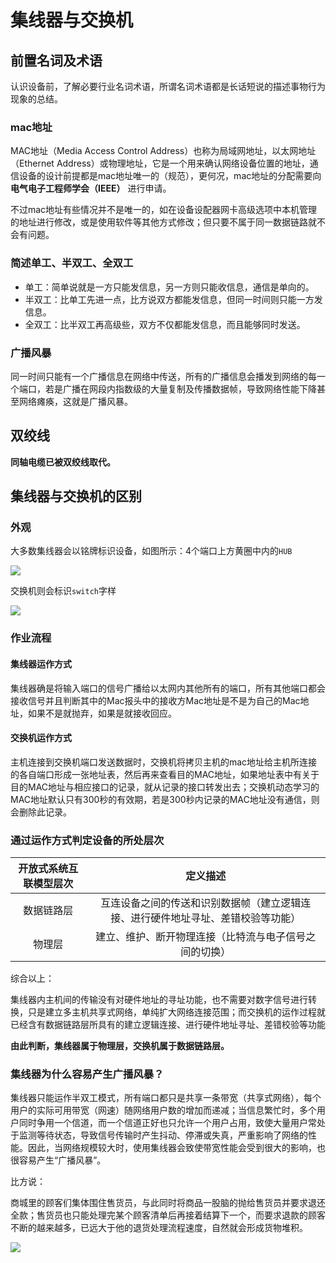 # 集线器与交换机

## 前置名词及术语

认识设备前，了解必要行业名词术语，所谓名词术语都是长话短说的描述事物行为现象的总结。

### mac地址

MAC地址（Media Access Control Address）也称为局域网地址，以太网地址（Ethernet Address）或物理地址，它是一个用来确认网络设备位置的地址，通信设备的设计前提都是mac地址唯一的（规范），更何况，mac地址的分配需要向 **电气电子工程师学会（IEEE）** 进行申请。

不过mac地址有些情况并不是唯一的，如在设备设配器网卡高级选项中本机管理的地址进行修改，或是使用软件等其他方式修改；但只要不属于同一数据链路就不会有问题。


### 简述单工、半双工、全双工

* 单工：简单说就是一方只能发信息，另一方则只能收信息，通信是单向的。
* 半双工：比单工先进一点，比方说双方都能发信息，但同一时间则只能一方发信息。
* 全双工：比半双工再高级些，双方不仅都能发信息，而且能够同时发送。

### 广播风暴

同一时间只能有一个广播信息在网络中传送，所有的广播信息会播发到网络的每一个端口，若是广播在网段内指数级的大量复制及传播数据帧，导致网络性能下降甚至网络瘫痪，这就是广播风暴。

## 双绞线

**同轴电缆已被双绞线取代。**



## 集线器与交换机的区别

### 外观

大多数集线器会以铭牌标识设备，如图所示：4个端口上方黄圈中内的`HUB`

![](https://i.postimg.cc/xT6yJBT6/Snipaste-2019-07-24-20-35-15.png)

交换机则会标识`switch`字样

![](https://i.postimg.cc/SKwKxB12/Snipaste-2019-07-24-21-18-36.png)

### 作业流程

#### 集线器运作方式

集线器确是将输入端口的信号广播给以太网内其他所有的端口，所有其他端口都会接收信号并且判断其中的Mac报头中的接收方Mac地址是不是为自己的Mac地址，如果不是就抛弃，如果是就接收回应。

#### 交换机运作方式

主机连接到交换机端口发送数据时，交换机将拷贝主机的mac地址给主机所连接的各自端口形成一张地址表，然后再来查看目的MAC地址，如果地址表中有关于目的MAC地址与相应接口的记录，就从记录的接口转发出去；交换机动态学习的MAC地址默认只有300秒的有效期，若是300秒内记录的MAC地址没有通信，则会删除此记录。



### 通过运作方式判定设备的所处层次

|开放式系统互联模型层次|定义描述|
|:-:|:-:
|数据链路层|互连设备之间的传送和识别数据帧（建立逻辑连接、进行硬件地址寻址、差错校验等功能）
|物理层|建立、维护、断开物理连接（比特流与电子信号之间的切换）

综合以上：

集线器内主机间的传输没有对硬件地址的寻址功能，也不需要对数字信号进行转换，只是建立多主机共享式网络，单纯扩大网络连接范围；而交换机的运作过程就已经含有数据链路层所具有的建立逻辑连接、进行硬件地址寻址、差错校验等功能

**由此判断，集线器属于物理层，交换机属于数据链路层。**



### 集线器为什么容易产生广播风暴？

集线器只能运作半双工模式，所有端口都只是共享一条带宽（共享式网络），每个用户的实际可用带宽（网速）随网络用户数的增加而递减；当信息繁忙时，多个用户同时争用一个信道，而一个信道正好也只允许一个用户占用，致使大量用户常处于监测等待状态，导致信号传输时产生抖动、停滞或失真，严重影响了网络的性能。因此，当网络规模较大时，使用集线器会致使带宽性能会受到很大的影响，也很容易产生“广播风暴”。

比方说：

商城里的顾客们集体围住售货员，与此同时将商品一股脑的抛给售货员并要求退还全款；售货员也只能处理完某个顾客清单后再接着结算下一个，而要求退款的顾客不断的越来越多，已远大于他的退货处理流程速度，自然就会形成货物堆积。

![](https://i.postimg.cc/9fLggNC0/Snipaste-2019-07-25-22-13-10.png)
